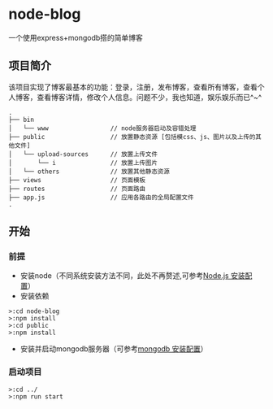# node-blog
一个使用express+mongodb搭的简单博客

## 项目简介
该项目实现了博客最基本的功能：登录，注册，发布博客，查看所有博客，查看个人博客，查看博客详情，修改个人信息。问题不少，我也知道，娱乐娱乐而已^~^
```
.
├── bin                 
│   └── www                 // node服务器启动及容错处理
├── public                  // 放置静态资源 [包括模css、js、图片以及上传的其他文件]
│   └── upload-sources      // 放置上传文件
│       └── i               // 放置上传图片
│   └── others              // 放置其他静态资源
├── views                   // 页面模板
├── routes                  // 页面路由
├── app.js                  // 应用各路由的全局配置文件
.
```


## 开始
### 前提
- 安装node（不同系统安装方法不同，此处不再赘述,可参考[Node.js 安装配置](http://www.runoob.com/nodejs/nodejs-install-setup.html)）
- 安装依赖
```
>:cd node-blog
>:npm install
>:cd public
>:npm install
```
- 安装并启动mongodb服务器（可参考[mongodb 安装配置](https://docs.mongodb.com/manual/tutorial/install-mongodb-on-os-x/)）
### 启动项目
```
>:cd ../
>:npm run start
```
